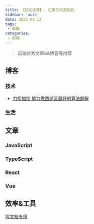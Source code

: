 ```yaml
---
title: 【好文推荐】- 记录日常遇到的
sidebar: 'auto'
date: 2021-03-12
tags:
 - 基础
categories:
 - 前端
---
```


> 前端优秀文章&&博客等推荐
<!-- more -->
## 博客

### 技术
- [力扣加加 努力做西湖区最好的算法题解](https://leetcode-solution.cn/)

### 生活


## 文章

### JavaScript

### TypeScript

### React

### Vue

## 效率&工具
[写文档专用](https://www.docz.site/)

